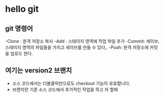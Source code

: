 # hello git

## git 명령어

-Clone : 원격 저장소 복사
-Add : 스테이지 영역에 작업 파일 추가
-Commit: 	세이브, 스테이지 영역의 파일들을 가지고 세이브를 만들 수 있다,.
-Push: 원격 저장소에 커밋을 업로드 한다.

## 여기는 version2 브랜치
 - 소스 코드에서는 더블클릭만으로도 checkout 기능이 유효합니다.
 - 브랜치란 기존 소스 코드에서 추가적인 작업을 하고 자 할때 
